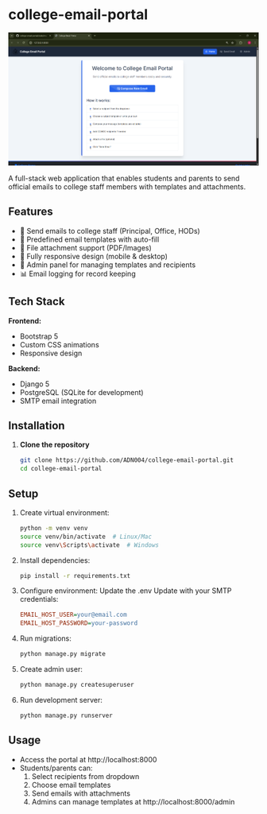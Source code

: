 # college-email-portal

![Project Screenshot](static/images/screenshot.png) <!-- Add a screenshot later -->

A full-stack web application that enables students and parents to send official emails to college staff members with templates and attachments.

## Features

- 📧 Send emails to college staff (Principal, Office, HODs)
- 📝 Predefined email templates with auto-fill
- 📎 File attachment support (PDF/Images)
- 📱 Fully responsive design (mobile & desktop)
- 🔐 Admin panel for managing templates and recipients
- 📊 Email logging for record keeping

## Tech Stack

**Frontend:**  
- Bootstrap 5
- Custom CSS animations
- Responsive design

**Backend:**  
- Django 5
- PostgreSQL (SQLite for development)
- SMTP email integration

## Installation

1. **Clone the repository**
   ```bash
   git clone https://github.com/ADN004/college-email-portal.git
   cd college-email-portal

## Setup
1. Create virtual environment:
   ```bash
   python -m venv venv
   source venv/bin/activate  # Linux/Mac
   source venv\Scripts\activate  # Windows

2. Install dependencies:
   ```bash
   pip install -r requirements.txt

3. Configure environment:
   Update the .env
   Update with your SMTP credentials:
   ```ini
   EMAIL_HOST_USER=your@email.com
   EMAIL_HOST_PASSWORD=your-password

5. Run migrations:
   ```bash
   python manage.py migrate

6. Create admin user:
    ```bash
    python manage.py createsuperuser

7. Run development server:
    ```bash
    python manage.py runserver

## Usage
- Access the portal at http://localhost:8000
- Students/parents can:
   1. Select recipients from dropdown
   2. Choose email templates
   3. Send emails with attachments
   4. Admins can manage templates at http://localhost:8000/admin
